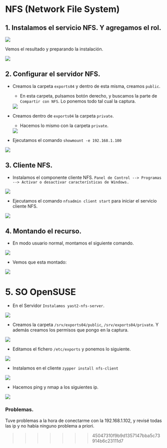 
# NFS (Network File System)

## 1. Instalamos el servicio NFS. Y agregamos el rol. 

<img src="./img/2.1.PNG">

Vemos el resultado y preparando la instalación. 

<img src="./img/2.1.1.PNG">

## 2. Configurar el servidor NFS.

+ Creamos la carpeta `exports04` y dentro de esta misma, creamos `public`. 

    + En esta carpeta, pulsamos botón derecho, y buscamos la parte de `Compartir con NFS`. Lo ponemos todo tal cual la captura. 

    <img src="./img/2.2.2.PNG">

    
+ Creamos dentro de `exports04` la carpeta `private`. 

    + Hacemos lo mismo con la carpeta `private`.

    <img src="./img/2.2.3.PNG">

+ Ejecutamos el comando `showmount -e 192.168.1.100`

<img src="./img/2.2.4.PNG">


## 3. Cliente NFS.

+ Instalamos el componente cliente NFS. `Panel de Control --> Programas --> Activar o desactivar características de Windows.`

<img src="./img/3.1.1.PNG">

+ Ejecutamos el comando `nfsadmin client start` para iniciar el servicio cliente NFS.

<img src="./img/3.1.2.PNG">

## 4. Montando el recurso.

+ En modo usuario normal, montamos el siguiente comando. 

<img src="./img/3.2.1.PNG">

+ Vemos que esta montado: 

<img src="./img/3.2.2.PNG">

# 5. SO OpenSUSE 

+  En el Servidor `Instalamos yast2-nfs-server`. 

<img src="./img/4.1.1.PNG">

+ Creamos la carpeta `/srv/exports04/public`, `/srv/exports04/private`. Y además creamos los permisos que pongo en la captura. 

<img src="./img/4.1.2.PNG"> 

+ Editamos el fichero `/etc/exports` y ponemos lo siguiente.

<img src="./img/4.1.3.PNG">

+ Instalamos en el cliente `zypper install nfs-client` 

<img src="./img/5.1.1.PNG">

+ Hacemos ping y nmap a los siguientes ip. 

<img src="./img/5.1.2.PNG">

### Problemas. 

Tuve problemas a la hora de conectarme con la 192.168.1.102, y revisé todas las ip y no había ninguno problema a priori. 


>>>>>>> 45047310f9b9d1357147bba5c73914b6c23111d7